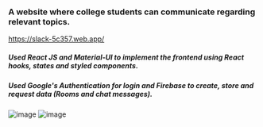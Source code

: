 ### A website where college students can communicate regarding relevant topics.

https://slack-5c357.web.app/

##### Used **React JS** and **Material-UI** to implement the frontend using React hooks, states and styled components.

##### Used **Google's Authentication** for login and **Firebase** to create, store and request data (Rooms and chat messages).


![image](https://github.com/user-attachments/assets/a88f1dbb-dd1a-4b8e-b03b-a12e1aa93895)
![image](https://github.com/user-attachments/assets/46bad4ca-2ff1-46de-80b7-bd8c070ec87c)

